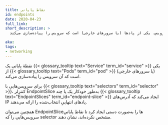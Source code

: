 ```yaml
---
title: نقاط پایانی
id: endpoints
date: 2020-04-23
full_link: 
short_description: >
  نقطه پایانی یک سرویس، یکی از پادها (یا سرورهای خارجی) است که سرویس را پیاده‌سازی می‌کند.

aka:
tags:
- networking
---
```

نقطهٔ پایانی یک {{< glossary_tooltip text="Service" term_id="service" >}} یکی از {{< glossary_tooltip text="Pods" term_id="pod" >}} (یا سرورهای خارجی) است که آن سرویس را پیاده‌سازی می‌کند.

<!--more-->

برای سرویس‌هایی با {{< glossary_tooltip text="selectors" term_id="selector" >}}،
کنترلر EndpointSlice به‌طور خودکار یک یا چند {{<
glossary_tooltip text="EndpointSlices" term_id="endpoint-slice" >}} ایجاد می‌کند
که آدرس‌های IP پادهای انتهاییِ انتخاب‌شده را ارائه می‌دهند.

همچنین می‌توان EndpointSliceها را به‌صورت دستی ایجاد کرد تا نقاط پایانیِ
سرویس‌هایی را که selector مشخص نکرده‌اند، نشان دهند.
